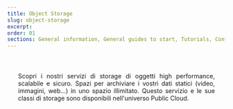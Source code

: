 ```yaml
---
title: Object Storage
slug: object-storage
excerpt:
order: 01
sections: General information, General guides to start, Tutorials, Configure Object Storage with your solutions, Cold Archive Storage Class Specifics, OpenStack Swift Storage Class Specifics, OpenStack Swift Archive Storage Class Specifics
---
```


<style>
#page {
  display: flex !important;
  flex-direction:column-reverse !important;
}
#customProductIndex {
padding:25px;
}
#customProductIndex p {
text-align:justify;
}

</style>

<div id="customProductIndex">

<p>Scopri i nostri servizi di storage di oggetti high performance, scalabile e sicuro. Spazi per archiviare i vostri dati statici (video, immagini, web...) in uno spazio illimitato. Questo servizio e le sue classi di storage sono disponibili nell'universo Public Cloud.</p>

</div>
